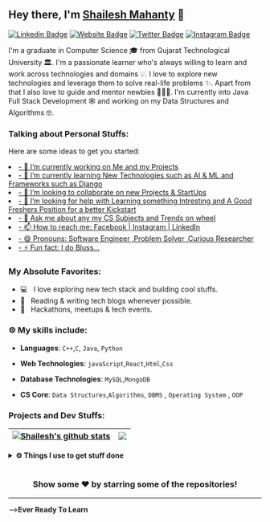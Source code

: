 ## Hey there, I'm **[Shailesh Mahanty](https://www.linkedin.com/in/shailesh-mahanty/)** :wave:

[![Linkedin Badge](https://img.shields.io/badge/-LinkedIn-0e76a8?style=flat-square&logo=Linkedin&logoColor=white)](https://www.linkedin.com/in/shailesh-mahanty/)
[![Website Badge](https://img.shields.io/badge/Website-3b5998?style=flat-square&logo=google-chrome&logoColor=white)](https://shaileshmahanty.github.io/)
[![Twitter Badge](https://img.shields.io/badge/-Twitter-00acee?style=flat-square&logo=Twitter&logoColor=white)](https://twitter.com/shaileshmahanty)
[![Instagram Badge](https://img.shields.io/badge/-Instagram-e4405f?style=flat-square&logo=Instagram&logoColor=white)](https://www.instagram.com/shaileshmahanty/)

I'm a graduate in Computer Science 🎓 from Gujarat Technological University 🏛. I'm a passionate learner who's always willing to learn and work across technologies and domains 💡. I love to explore new technologies and leverage them to solve real-life problems ✨. Apart from that I also love to guide and mentor newbies 👨🏻‍💻. I'm currently into Java Full Stack Development 🕸️ and working on my Data Structures and Algorithms 🤓.
   
### Talking about Personal Stuffs:

<p>Here are some ideas to get you started:</p> 
<u>
    <li>- 🔭 I’m currently working on Me and my Projects</li>
    <li>- 🌱 I’m currently learning New Technologies such as AI & ML and Frameworks such as Django</li>
    <li>- 👯 I’m looking to collaborate on new Projects & StartUps</li>
    <li>- 🤔 I’m looking for help with Learning something Intresting and A Good Freshers Position for a better Kickstart</li>
    <li>- 💬 Ask me about any my CS Subjects and Trends on wheel</li>
    <li>- 📫 How to reach me: <a href="https://m.facebook.com/shailesh.mahanty">Facebook</a> | <a href="https://www.instagram.com/shaileshmahanty/">Instagram</a> | <a href="https://www.linkedin.com/in/shailesh-mahanty">LinkedIn</a></li>
    <li>- 😄 Pronouns: Software Engineer ,Problem Solver ,Curious Researcher</li>
    <li>- ⚡ Fun fact: I do Bluss...</li>
</u>

### My Absolute Favorites:

- 💻 &nbsp; I love exploring new tech stack and building cool stuffs.
- 📰 &nbsp; Reading & writing tech blogs whenever possible.
- 🍕 &nbsp; Hackathons, meetups & tech events.

### :gear: My skills include:

- **Languages**: `C++`,`C`, `Java`, `Python`

- **Web Technologies**: `javaScript`,`React`,`Html`,`Css`

- **Database Technologies**: `MySQL`,`MongoDB`

- **CS Core**: `Data Structures`,`Algorithms`, `DBMS` , `Operating System` , `OOP`

### Projects and Dev Stuffs:

| <a href="https://github.com/Shaileshmahanty/github-readme-stats"><img align="center" src="https://github-readme-stats.vercel.app/api?username=Shaileshmahanty&show_icons=true&hide_border=true&&count_private=true&include_all_commits=true" alt="Shailesh's github stats" /></a> | <a href="https://github.com/Shaileshmahanty/github-readme-stats"><img align="center" src="https://github-readme-stats.vercel.app/api/top-langs/?username=Shaileshmahanty&exclude_repo=KNN-Image-Classification&show_icons=true&hide_border=true&layout=compact&langs_count=8" /></a> |
| ------------------------------------------------------------------------------------------------------------------------------------------------------------------------------------------------------------------------------------------------------------------- | ------------------------------------------------------------------------------------------------------------------------------------------------------------------------------------------------------------------------ |

<details>	
  <br />
  <summary><b>⚙️ Things I use to get stuff done</b></summary>
  	<ul>
  	    <li><b>OS:</b> Windows 11</li>
	    <li><b>Laptop: </b> HP Probook 440 G8 (i5)</li>
  	    <li><b>Browser: </b> Firefox Web Browser</li>
	    <li><b>Code Editor:</b> VSCode - The best editor out there.</li>
	    <li><b>To Stay Updated:</b> Dev.to, Medium, Linkedin and Twitter.</li>
	    <br />
	</ul>	
</details>

#

<div align="center">

### Show some ❤️ by starring some of the repositories!

</div>

<hr>
--><b>Ever Ready To Learn</b>
